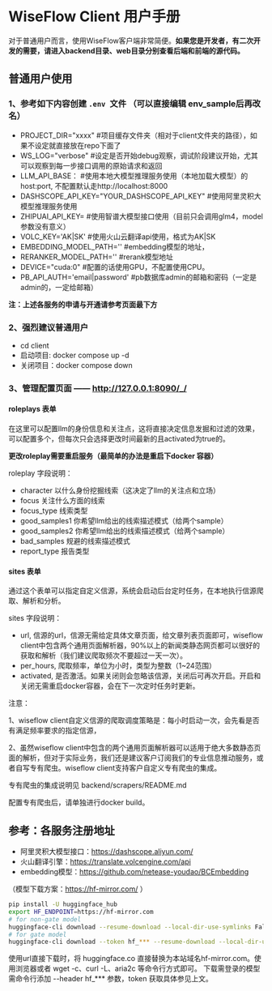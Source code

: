 # WiseFlow Client 用户手册

对于普通用户而言，使用WiseFlow客户端非常简便。**如果您是开发者，有二次开发的需要，请进入backend目录、web目录分别查看后端和前端的源代码。**

## 普通用户使用

### 1、参考如下内容创建 `.env `文件 （可以直接编辑 env_sample后再改名）

- PROJECT_DIR="xxxx" #项目缓存文件夹（相对于client文件夹的路径），如果不设定就直接放在repo下面了
- WS_LOG="verbose"  #设定是否开始debug观察，调试阶段建议开始，尤其可以观察到每一步接口调用的原始请求和返回
- LLM_API_BASE： #使用本地大模型推理服务使用（本地加载大模型）的 host:port, 不配置默认走http://localhost:8000
- DASHSCOPE_API_KEY="YOUR_DASHSCOPE_API_KEY" #使用阿里灵积大模型推理服务使用
- ZHIPUAI_API_KEY= #使用智谱大模型接口使用（目前只会调用glm4，model参数没有意义）
- VOLC_KEY='AK|SK' #使用火山云翻译api使用，格式为AK|SK
- EMBEDDING_MODEL_PATH='' #embedding模型的地址，
- RERANKER_MODEL_PATH='' #rerank模型地址
- DEVICE="cuda:0" #配置的话使用GPU，不配置使用CPU。
- PB_API_AUTH='email|password' #pb数据库admin的邮箱和密码（一定是admin的，一定给邮箱）

**注：上述各服务的申请与开通请参考页面最下方**

### 2、强烈建议普通用户

- cd client 
- 启动项目: docker compose up -d
- 关闭项目：docker compose down

### 3、管理配置页面 —— http://127.0.0.1:8090/_/

#### roleplays 表单

在这里可以配置llm的身份信息和关注点，这将直接决定信息发掘和过滤的效果，可以配置多个，但每次只会选择更改时间最新的且activated为true的。

**更改roleplay需要重启服务（最简单的办法是重启下docker 容器）**

roleplay 字段说明：

- character 以什么身份挖掘线索（这决定了llm的关注点和立场）
- focus 关注什么方面的线索
- focus_type 线索类型
- good_samples1 你希望llm给出的线索描述模式（给两个sample）
- good_samples2 你希望llm给出的线索描述模式（给两个sample）
- bad_samples 规避的线索描述模式
- report_type 报告类型

#### sites 表单

通过这个表单可以指定自定义信源，系统会启动后台定时任务，在本地执行信源爬取、解析和分析。

sites 字段说明：

- url, 信源的url，信源无需给定具体文章页面，给文章列表页面即可，wiseflow client中包含两个通用页面解析器，90%以上的新闻类静态网页都可以很好的获取和解析（我们建议爬取频次不要超过一天一次）。
- per_hours, 爬取频率，单位为小时，类型为整数（1~24范围）
- activated, 是否激活。如果关闭则会忽略该信源，关闭后可再次开启。开启和关闭无需重启docker容器，会在下一次定时任务时更新。

注意：

1、wiseflow client自定义信源的爬取调度策略是：每小时启动一次，会先看是否有满足频率要求的指定信源，

2、虽然wiseflow client中包含的两个通用页面解析器可以适用于绝大多数静态页面的解析，但对于实际业务，我们还是建议客户订阅我们的专业信息推动服务，或者自写专有爬虫。wiseflow client支持客户自定义专有爬虫的集成。

专有爬虫的集成说明见 backend/scrapers/README.md

配置专有爬虫后，请单独进行docker build。

## 参考：各服务注册地址

- 阿里灵积大模型接口：https://dashscope.aliyun.com/
- 火山翻译引擎：https://translate.volcengine.com/api
- embedding模型：https://github.com/netease-youdao/BCEmbedding

（模型下载方案：https://hf-mirror.com/ ）

```bash
pip install -U huggingface_hub
export HF_ENDPOINT=https://hf-mirror.com
# for non-gate model
huggingface-cli download --resume-download --local-dir-use-symlinks False bigscience/bloom-560m --local-dir bloom-560m
# for gate model
huggingface-cli download --token hf_*** --resume-download --local-dir-use-symlinks False meta-llama/Llama-2-7b-hf --local-dir Llama-2-7b-hf
```

使用url直接下载时，将 huggingface.co 直接替换为本站域名hf-mirror.com。使用浏览器或者 wget -c、curl -L、aria2c 等命令行方式即可。
下载需登录的模型需命令行添加 --header hf_*** 参数，token 获取具体参见上文。